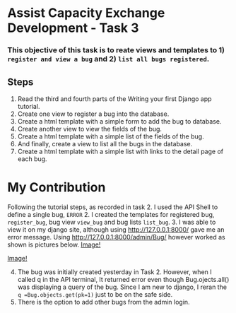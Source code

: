 # Assist Capacity Exchange Development - Task 3

### This objective of this task is to reate views and templates to 1) `register and view a bug` and 2) `list all bugs registered`.

## Steps
1. Read the third and fourth parts of the Writing your first Django app tutorial.
2. Create one view to register a bug into the database.
3. Create a html template with a simple form to add the bug to database.
4. Create another view to view the fields of the bug.
5. Create a html template with a simple list of the fields of the bug.
6. And finally, create a view to list all the bugs in the database.
7. Create a html template with a simple list with links to the detail page of each bug.

# My Contribution
Following the tutorial steps, as recorded in task 2. I used the API Shell to define a single bug, `ERROR`
2. I created the templates for registered bug, `register_bug`, bug view `view_bug` and bug lists `list_bug`. 
3. I was able to view it on my django site, although using http://127.0.0.1:8000/ gave me an error message. Using http://127.0.0.1:8000/admin/Bug/ however worked as shown is pictures below.
[Image!](https://github.com/PaulaGweke/Outreachy_Contributions/blob/main/T347255_Django_Task3/bug_pic1_app_page.png)

[Image!](https://github.com/PaulaGweke/Outreachy_Contributions/blob/main/T347255_Django_Task3/bug_pic2_details.png)

4. The bug was initially created yesterday in Task 2. However, when I called q in the API terminal, It returned error even though Bug.ojects.all() was displaying a query of the bug. Since I am new to django, I reran the `q =Bug.objects.get(pk=1)` just to be on the safe side.
5. There is the option to add other bugs from the admin login. 
